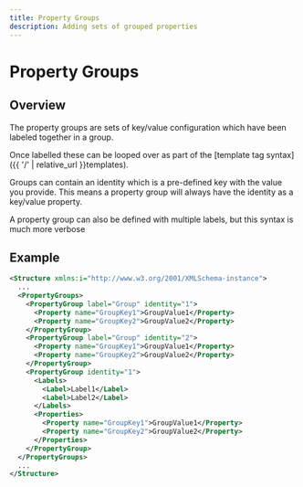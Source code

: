 ```yaml
---
title: Property Groups
description: Adding sets of grouped properties 
---
```


# Property Groups

## Overview

The property groups are sets of key/value configuration which have been labeled together in a group.

Once labelled these can be looped over as part of the [template tag syntax]({{ '/' | relative_url }}templates).

Groups can contain an identity which is a pre-defined key with the value you provide.  This means a property group will always have the identity as a key/value property.

A property group can also be defined with multiple labels, but this syntax is much more verbose

## Example

```xml
<Structure xmlns:i="http://www.w3.org/2001/XMLSchema-instance">
  ...
  <PropertyGroups>
    <PropertyGroup label="Group" identity="1">
      <Property name="GroupKey1">GroupValue1</Property>
      <Property name="GroupKey2">GroupValue2</Property>
    </PropertyGroup>
    <PropertyGroup label="Group" identity="2">
      <Property name="GroupKey1">GroupValue1</Property>
      <Property name="GroupKey2">GroupValue2</Property>
    </PropertyGroup>
    <PropertyGroup identity="1">
      <Labels>
        <Label>Label1</Label>
        <Label>Label2</Label>
      </Labels>
      <Properties>
        <Property name="GroupKey1">GroupValue1</Property>
        <Property name="GroupKey2">GroupValue2</Property>
      </Properties>
    </PropertyGroup>
  </PropertyGroups>
  ...
</Structure>
```
